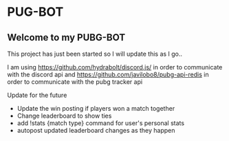# PUG-BOT

## Welcome to my PUBG-BOT

This project has just been started so I will update this as I go..

I am using https://github.com/hydrabolt/discord.js/ in order to communicate with the discord api
and https://github.com/javilobo8/pubg-api-redis in order to communicate with the pubg tracker api

Update for the future

- Update the win posting if players won a match together
- Change leaderboard to show ties 
- add !stats {match type} command for user's personal stats
- autopost updated leaderboard changes as they happen
